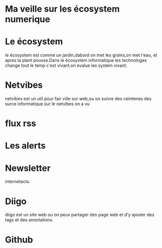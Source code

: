 # Ma veille sur les écosystem numerique #
# Le écosystem #
le écosystem est comme un jardin,dabord on met les grains,on met l'eau, et apres la plant pousse.Dans le écosystem informatique les technologes change tout le temp c'est vivant.on evalue les system vivant.
# Netvibes #
netvibes est un util pour fair ville sur web,ou on suivre des ceintenes des surce informatique.sur le netvibes on a vu
# flux rss #
# Les alerts #
# Newsletter #
internetactu
# Diigo #
diigo est un site web ou on peux partager des page web et d’y ajouter des tags et des annotations.
# Github #




